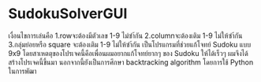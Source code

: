 # SudokuSolverGUI
เงื่อนไขการเล่นคือ 
1.rowจะต้องมีตัวเลข 1-9 ไม่ซำ้กัน
2.columnจะต้องเติม 1-9 ไม่ให้ซำ้กัน
3.กลุ่มย่อยหรือ square จะต้องเติม 1-9 ไม่ให้ซำ้กัน
เป็นโปรแกรมที่ช่วยแก้โจทย์ Sudoku แบบ 9x9 โดยสาเหตตุของโปรเจคนี้คือเพื่อนผมอยากแก้โจทย์ยากๆ ของ Sudoku ให้ได้เร็วๆ ผมจึงได้สร้างโปรเจคนี้ขึ้นมา นอกจากนี้ยังเป็นการศึกษา backtracking algorithm
โดยการใช้ Python ในการพัฒา 
